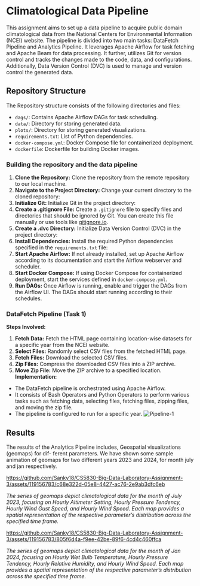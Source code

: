 # Climatological Data Pipeline

This assignment aims to set up a data pipeline to acquire public domain climatological data from the National Centers for Environmental Information (NCEI) website. The pipeline is divided into two main tasks: DataFetch Pipeline and Analytics Pipeline. It leverages Apache Airflow for task fetching and Apache Beam for data processing. It further, utilizes Git for version control and tracks the changes made to the code, data, and configurations. Additionally, Data Version Control (DVC) is used to manage and version control the generated data.

## Repository Structure

The Repository structure consists of the following directories and files:

- `dags/`: Contains Apache Airflow DAGs for task scheduling.
- `data/`: Directory for storing generated data.
- `plots/`: Directory for storing generated visualizations.
- `requirements.txt`: List of Python dependencies.
- `docker-compose.yml`: Docker Compose file for containerized deployment.
- `dockerfile`: Dockerfile for building Docker images.
### Building the repository and the data pipeline
1. **Clone the Repository:** 
   Clone the repository from the remote repository to our local machine.
2. **Navigate to the Project Directory:** 
Change your current directory to the cloned repository:
3. **Initialize Git:** 
Initialize Git in the project directory:
4. **Create a .gitignore File:** 
Create a `.gitignore` file to specify files and directories that should be ignored by Git. You can create this file manually or use tools like [gitignore.io](https://www.gitignore.io/).
5. **Create a .dvc Directory:** 
Initialize Data Version Control (DVC) in the project directory:
6. **Install Dependencies:** 
Install the required Python dependencies specified in the `requirements.txt` file:
7. **Start Apache Airflow:** 
If not already installed, set up Apache Airflow according to its documentation and start the Airflow webserver and scheduler.
8. **Start Docker Compose:** 
If using Docker Compose for containerized deployment, start the services defined in `docker-compose.yml`.
9. **Run DAGs:** 
Once Airflow is running, enable and trigger the DAGs from the Airflow UI. The DAGs should start running according to their schedules.
### DataFetch Pipeline (Task 1)
**Steps Involved:**
1. **Fetch Data:** Fetch the HTML page containing location-wise datasets for a specific year from the NCEI website.
2. **Select Files:** Randomly select CSV files from the fetched HTML page.
3. **Fetch Files:** Download the selected CSV files.
4. **Zip Files:** Compress the downloaded CSV files into a ZIP archive.
5. **Move Zip File:** Move the ZIP archive to a specified location.
**Implementation:**
- The DataFetch pipeline is orchestrated using Apache Airflow.
- It consists of Bash Operators and Python Operators to perform various tasks such as fetching data, selecting files, fetching files, zipping files, and moving the zip file.
- The pipeline is configured to run for a specific year.
![Pipeline-1](https://github.com/Sanky18/CS5830-Big-Data-Laboratory-Assignment-3/assets/119156783/606afaed-b163-408b-8d55-5e9d30b6abe5)

## Results
The results of the Analytics Pipeline includes, Geospatial visualizations (geomaps) for dif-
ferent parameters. We have shown some sample animation of geomaps for two different years 2023 and
2024, for month july and jan respectively.

https://github.com/Sanky18/CS5830-Big-Data-Laboratory-Assignment-3/assets/119156783/c68e322d-05e8-4427-ac76-2e9ab3dfc6eb


*The series of geomaps depict climatological data for the month of July 2023, focusing on Hourly Altimeter Setting, Hourly Pressure Tendency, Hourly Wind Gust Speed, and
Hourly Wind Speed. Each map provides a spatial representation of the respective parameter’s
distribution across the specified time frame.*



https://github.com/Sanky18/CS5830-Big-Data-Laboratory-Assignment-3/assets/119156783/805f6d4a-f9ee-42be-89f6-4cd4c460ffca

*The series of geomaps depict climatological data for the month of Jan 2024, focusing on Hourly Wet Bulb Temperature, Hourly Pressure Tendency, Hourly Relative Humidity,
and Hourly Wind Speed. Each map provides a spatial representation of the respective parameter’s distribution across the specified time frame.*


